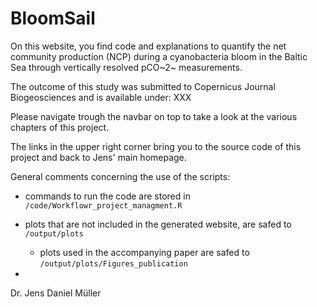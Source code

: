 # BloomSail

On this website, you find code and explanations to quantify the net community production (NCP) during a cyanobacteria bloom in the Baltic Sea through vertically resolved pCO\~2\~ measurements.

The outcome of this study was submitted to Copernicus Journal Biogeosciences and is available under: XXX

Please navigate trough the navbar on top to take a look at the various chapters of this project.

The links in the upper right corner bring you to the source code of this project and back to Jens' main homepage.

General comments concerning the use of the scripts:

-   commands to run the code are stored in `/code/Workflowr_project_managment.R`

-   plots that are not included in the generated website, are safed to `/output/plots`

    -   plots used in the accompanying paper are safed to `/output/plots/Figures_publication`

-   

Dr. Jens Daniel Müller
